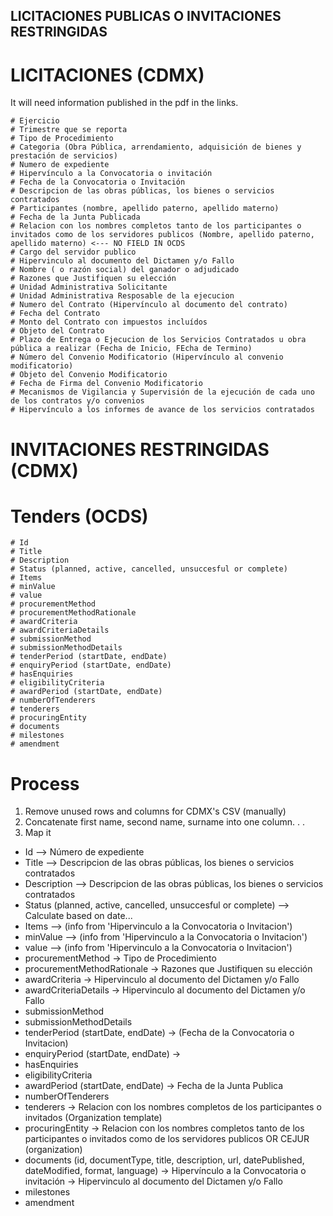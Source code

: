 ## LICITACIONES PUBLICAS O INVITACIONES RESTRINGIDAS

# LICITACIONES (CDMX)
  It will need information published in the pdf in the links.

    # Ejercicio
    # Trimestre que se reporta
    # Tipo de Procedimiento
    # Categoria (Obra Pública, arrendamiento, adquisición de bienes y prestación de servicios)
    # Numero de expediente
    # Hipervínculo a la Convocatoria o invitación
    # Fecha de la Convocatoria o Invitación
    # Descripcion de las obras públicas, los bienes o servicios contratados
    # Participantes (nombre, apellido paterno, apellido materno)
    # Fecha de la Junta Publicada
    # Relacion con los nombres completos tanto de los participantes o invitados como de los servidores publicos (Nombre, apellido paterno, apellido materno) <--- NO FIELD IN OCDS
    # Cargo del servidor publico
    # Hipervinculo al documento del Dictamen y/o Fallo
    # Nombre ( o razón social) del ganador o adjudicado
    # Razones que Justifiquen su elección
    # Unidad Administrativa Solicitante
    # Unidad Administrativa Resposable de la ejecucion
    # Numero del Contrato (Hipervínculo al documento del contrato)
    # Fecha del Contrato
    # Monto del Contrato con impuestos incluídos
    # Objeto del Contrato
    # Plazo de Entrega o Ejecucion de los Servicios Contratados u obra pública a realizar (Fecha de Inicio, FEcha de Termino)
    # Número del Convenio Modificatorio (Hipervínculo al convenio modificatorio)
    # Objeto del Convenio Modificatorio
    # Fecha de Firma del Convenio Modificatorio
    # Mecanismos de Vigilancia y Supervisión de la ejecución de cada uno de los contratos y/o convenios
    # Hipervínculo a los informes de avance de los servicios contratados

# INVITACIONES RESTRINGIDAS (CDMX)


# Tenders (OCDS)

    # Id
    # Title
    # Description
    # Status (planned, active, cancelled, unsuccesful or complete)
    # Items
    # minValue
    # value
    # procurementMethod
    # procurementMethodRationale
    # awardCriteria
    # awardCriteriaDetails
    # submissionMethod
    # submissionMethodDetails
    # tenderPeriod (startDate, endDate)
    # enquiryPeriod (startDate, endDate)
    # hasEnquiries
    # eligibilityCriteria
    # awardPeriod (startDate, endDate)
    # numberOfTenderers
    # tenderers
    # procuringEntity
    # documents
    # milestones
    # amendment

[Reference]: http://ocds.open-contracting.org/standard/r/1__0__RC/en/schema/reference/#tender


# Process #

1. Remove unused rows and columns for CDMX's CSV (manually)
2. Concatenate first name, second name, surname into one column.
.
.
4. Map it

* Id            --> Número de expediente
* Title         --> Descripcion de las obras públicas, los bienes o servicios contratados
* Description   --> Descripcion de las obras públicas, los bienes o servicios contratados
* Status (planned, active, cancelled, unsuccesful or complete) -->  Calculate based on date...
* Items         --> (info from 'Hipervinculo a la Convocatoria o Invitacion')
* minValue      --> (info from 'Hipervinculo a la Convocatoria o Invitacion')
* value         --> (info from 'Hipervinculo a la Convocatoria o Invitacion')
* procurementMethod -> Tipo de Procedimiento
* procurementMethodRationale -> Razones que Justifiquen su elección
* awardCriteria        -> Hipervinculo al documento del Dictamen y/o Fallo
* awardCriteriaDetails -> Hipervinculo al documento del Dictamen y/o Fallo
* submissionMethod
* submissionMethodDetails
* tenderPeriod (startDate, endDate)
                        -> (Fecha de la Convocatoria o Invitacion)
* enquiryPeriod (startDate, endDate)
                        ->
* hasEnquiries
* eligibilityCriteria
* awardPeriod (startDate, endDate)
                        -> Fecha de la Junta Publica
* numberOfTenderers
* tenderers             -> Relacion con los nombres completos de los participantes o invitados (Organization template)
* procuringEntity
                        -> Relacion con los nombres completos tanto de los participantes o invitados como de los servidores publicos OR CEJUR (organization)
* documents (id, documentType, title, description, url, datePublished, dateModified, format, language)
                        -> Hipervínculo a la Convocatoria o invitación
                        -> Hipervinculo al documento del Dictamen y/o Fallo
* milestones
* amendment
